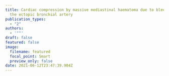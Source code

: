 ```yaml
---
title: Cardiac compression by massive mediastinal haematoma due to bleeding from
  the ectopic bronchial artery
publication_types:
  - "2"
authors:
  - '""'
draft: false
featured: false
image:
  filename: featured
  focal_point: Smart
  preview_only: false
date: 2021-06-12T23:47:39.904Z
---
```

